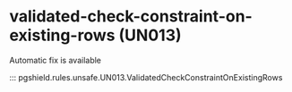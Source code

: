 # validated-check-constraint-on-existing-rows (UN013)

Automatic fix is available

::: pgshield.rules.unsafe.UN013.ValidatedCheckConstraintOnExistingRows

